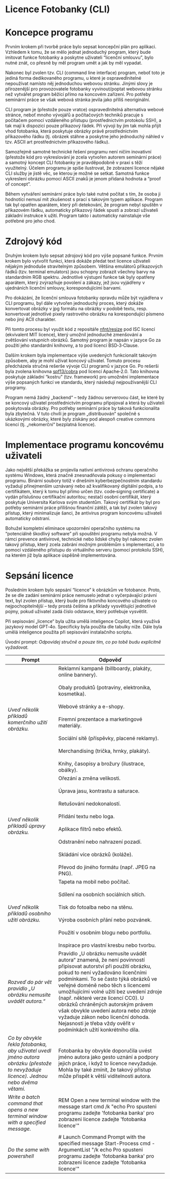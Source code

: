 # Licence Fotobanky (CLI)

# Koncepce programu

Prvním krokem při tvorbě práce bylo sepsat koncepční plán pro aplikaci. Vzhledem k tomu, že se mělo jednat jednoduchý program, který bude imitovat funkce fotobanky a poskytne uživateli “licenční smlouvu”, bylo nutné znát, co přesně by měl program umět a jak by měl vypadat.

Nakonec byl zvolen tzv. CLI (command line interface) program, neboť toto je jediná forma dedikovaného programu, u které je ospravedlnitelné nepoužívat namísto něj jednoduchou webovou stránku. Jinými slovy je přirozenější pro provozovatele fotobanky vyvinout/poptat webovou stránku než vytvářet program běžící přímo na koncovém zařízení. Pro potřeby seminární práce se však webová stránka jevila jako příliš neoriginální.

CLI program je (přestože pouze vratce) ospravedlnitelná alternativa webové stránce, neboť mnoho vývojářů a počítačových techniků pracuje s počítačem pomocí vzdáleného přístupu (prostřednictvím protokolu SSH), a tak mají k dispozici pouze příkazový řádek. Při vývoji by jim tak mohla přijít vhod fotobanka, která poskytuje obrázky právě prostřednictvím příkazového řádku (tj. obrázek stáhne a poskytne jeho jednoduchý náhled v tzv. ASCII art prostřednictvím příkazového řádku).

Samozřejmě samotné technické řešení programu není ničím inovativní (přestože kód pro vykreslování je zcela vytvořen autorem seminární práce) a samotný koncept CLI fotobanky je pravděpodobně v praxi s těží využitelný. Účelem programu je spíše ilustrovat, že zobrazení licence nějaké CLI služby je jistě věc, se kterou je možné se setkat. Samotná funkce vykreslení obrázku pomocí ASCII znaků je jenom přidaná hodnota a “proof of concept”.

Během vytváření seminární práce bylo také nutné počítat s tím, že osoba ji hodnotící nemusí mít zkušenost s prací s takovým typem aplikace. Program tak byl opatřen aparátem, který při detekování, že program nebyl spuštěn v příkazovém řádku, automaticky příkazový řádek spustí a zobrazí uživateli základní instrukce k užití. Program takto i automaticky nainstaluje vše potřebné pro jeho chod.

# Zdrojový kód

Druhým krokem bylo sepsat zdrojový kód pro výše popsané funkce. Prvním krokem bylo vytvořit funkci, která dokáže předat text licence uživateli nějakým jednoduše stravitelným způsobem. Většina emulátorů příkazových řádků (tzv. terminal emulators) jsou schopny zobrazit všechny barvy na standardním RGB spektru. Jednotlivé výstupní funkce tak byly opatřeny aparátem, který zvýrazňuje povolení a zákazy, jež jsou vyjádřeny v ujednáních licenční smlouvy, korespondujícími barvami.

Pro dokázání, že licenční smlouva fotobanky opravdu může být vyjádřena v CLI programu, byl dále vytvořen jednoduchý proces, který dokáže konvertovat obrázky v jpg formátu na obrázky v podobě textu, resp. konvertovat jednotlivé pixely rastrového obrázku na korespondující písmeno nebo jiný ACII charakter.

Při tomto procesu byl využit kód z repositáře [nfnt/resize](https://github.com/nfnt/resize) pod ISC licencí (ekvivalent MIT licence), který umožnil jednoduché zmenšování a zvětšování vstupních obrázků. Samotný program je napsán v jazyce Go za použití jeho standardní knihovny, a to pod licencí BSD‑3‑Clause.

Dalším krokem byla implementace výše uvedených funkcionalit takovým způsobem, aby je mohl užívat koncový uživatel. Tomuto procesu předcházela stručná rešerše vývoje CLI programů v jazyce Go. Po rešerši byla zvolena knihovna [spf13/cobra](https://github.com/spf13/cobra) pod licencí Apache‑2.0. Tato knihovna poskytuje základní “kostru” (tzv. framework) pro umožnění implementace výše popsaných funkcí ve standardu, který následují nejpoužívanější CLI programy.

Program nemá žádný „backend“ – tedy žádnou serverovou část, ke které by se koncový uživatel prostřednictvím programu připojoval a která by uživateli poskytovala obrázky. Pro potřeby seminární práce by taková funkcionalita byla zbytečná. V tuto chvíli je program „distribuován“ společně s ukázkovými obrázky, které byly získány pod alespoň creative commons licencí (tj. „nekomerční“ bezplatná licence).

# Implementace programu koncovému uživateli

Jako největší překážka se projevila nativní antivirová ochranu operačního systému Windows, která značně znesnadňovala pokusy o implementaci programu. Binární soubory totiž v dnešním kyberbezpečnostním standardu vyžadují přinejmenším uznávaný nebo až kvalifikovaný digitální podpis, a to certifikátem, který k tomu byl přímo určen (tzv. code‑signing certificate) a vydán příslušnou certifikační autoritou; nestačí osobní certifikát, který poskytuje Universita Karlova svým studentům. Takový certifikát by byl pro potřeby seminární práce přílišnou finanční zátěží, a tak byl zvolen takový přístup, který minimalizuje šanci, že antivirus program koncovému uživateli automaticky odstraní.

Bohužel kompletní eliminace upozornění operačního systému na “potenciálně škodlivý software” při spouštění programu nebyla možná. V rámci prevence antivirové, technické nebo lidské chyby byl nakonec zvolen takový přístup, který zcela zabrání možným problémům s implementací, a to pomocí vzdáleného přístupu do virtuálního serveru (pomocí protokolu SSH), na kterém již byla aplikace úspěšně implementována.

# Sepsání licence

Posledním krokem bylo sepsání “licence” k obrázkům ve fotobance. Proto, že se dle zadání seminární práce nemuselo jednat o vyčerpávající právní text, byl zvolen přístup, který bude pro fiktivního koncového uživatele co nejpochopitelnější – tedy prostá čeština a příklady vysvětlující jednotlivé pojmy, pokud uživatel zadá číslo odstavce, který potřebuje vysvětlit.

Při sepisování „licence“ byla užita umělá inteligence Copilot, která využívá jazykový model GPT‑4o. Specificky byla použita dle tabulky níže. Dále byla umělá inteligence použita při sepisování instalačního scriptu.

Úvodní prompt: _Odpovídej stručně a pouze tím, co po tobě budu explicitně vyžadovat._

| Prompt | Odpověď |
| --- | --- |
| _Uveď několik příkladů komerčního užití obrázku._ | Reklamní kampaně (billboardy, plakáty, online bannery).<br><br>Obaly produktů (potraviny, elektronika, kosmetika).<br><br>Webové stránky a e-shopy.<br><br>Firemní prezentace a marketingové materiály.<br><br>Sociální sítě (příspěvky, placené reklamy).<br><br>Merchandising (trička, hrnky, plakáty).<br><br>Knihy, časopisy a brožury (ilustrace, obálky). |
| _Uveď několik příkladů úpravy obrázku._ | Ořezání a změna velikosti.<br><br>Úprava jasu, kontrastu a saturace.<br><br>Retušování nedokonalostí.<br><br>Přidání textu nebo loga.<br><br>Aplikace filtrů nebo efektů.<br><br>Odstranění nebo nahrazení pozadí.<br><br>Skládání více obrázků (koláže).<br><br>Převod do jiného formátu (např. JPEG na PNG). |
| _Uveď několik příkladů osobního užití obrázku._ | Tapeta na mobil nebo počítač.<br><br>Sdílení na osobních sociálních sítích.<br><br>Tisk do fotoalba nebo na stěnu.<br><br>Výroba osobních přání nebo pozvánek.<br><br>Použití v osobním blogu nebo portfoliu.<br><br>Inspirace pro vlastní kresbu nebo tvorbu. |
| _Rozveď do pár vět pravidlo „U obrázku nemusíte uvádět autora.“_ | Pravidlo „U obrázku nemusíte uvádět autora“ znamená, že není povinností připisovat autorství při použití obrázku, pokud to není vyžadováno licenčními podmínkami. To se často týká obrázků ve veřejné doméně nebo těch s licencemi umožňujícími volné užití bez uvedení zdroje (např. některé verze licencí CC0). U obrázků chráněných autorským právem však obvykle uvedení autora nebo zdroje vyžaduje zákon nebo licenční dohoda. Nejasnosti je třeba vždy ověřit v podmínkách užití konkrétního díla. |
| _Co by obvykle řekla fotobanka, aby uživatel uvedl jméno autora obrázku (přestože to nevyžaduje licence). Jednou nebo dvěma větami._ | Fotobanka by obvykle doporučila uvést jméno autora jako gesto uznání a podpory jejich práce, i když to licence nevyžaduje. Mohla by také zmínit, že takový přístup může přispět k větší viditelnosti autora. |
| _Write a batch command that opens a new terminal window with a specified message._ | REM Open a new terminal window with the message start cmd /k "echo Pro spusteni programu zadejte 'fotobanka banka' pro zobrazeni licence zadejte 'fotobanka licence'" |
| _Do the same with powershell_ | # Launch Command Prompt with the specified message Start-Process cmd -ArgumentList "/k echo Pro spusteni programu zadejte 'fotobanka banka' pro zobrazeni licence zadejte 'fotobanka licence'" |
